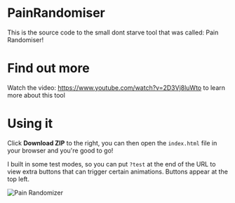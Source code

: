 # PainRandomiser
This is the source code to the small dont starve tool that was called: Pain Randomiser!

# Find out more
Watch the video: https://www.youtube.com/watch?v=2D3Vj8luWto to learn more about this tool

# Using it
Click **Download ZIP** to the right, you can then open the `index.html` file in your browser and you're good to go!

I built in some test modes, so you can put `?test` at the end of the URL to view extra buttons that can trigger certain animations. Buttons appear at the top left.

![Pain Randomizer](http://i.imgur.com/xDYAEyI.jpg)
